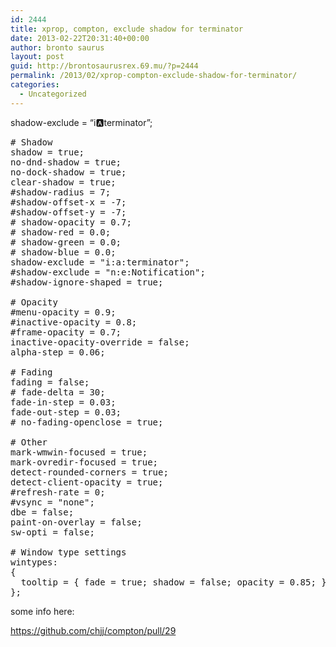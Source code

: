 ```yaml
---
id: 2444
title: xprop, compton, exclude shadow for terminator
date: 2013-02-22T20:31:40+00:00
author: bronto saurus
layout: post
guid: http://brontosaurusrex.69.mu/?p=2444
permalink: /2013/02/xprop-compton-exclude-shadow-for-terminator/
categories:
  - Uncategorized
---
```

shadow-exclude = &#8220;i:a:terminator&#8221;;

<pre># Shadow
shadow = true;
no-dnd-shadow = true;
no-dock-shadow = true;
clear-shadow = true;
#shadow-radius = 7;
#shadow-offset-x = -7;
#shadow-offset-y = -7;
# shadow-opacity = 0.7;
# shadow-red = 0.0;
# shadow-green = 0.0;
# shadow-blue = 0.0;
shadow-exclude = "i:a:terminator";
#shadow-exclude = "n:e:Notification";
#shadow-ignore-shaped = true;

# Opacity
#menu-opacity = 0.9;
#inactive-opacity = 0.8;
#frame-opacity = 0.7;
inactive-opacity-override = false;
alpha-step = 0.06;

# Fading
fading = false;
# fade-delta = 30;
fade-in-step = 0.03;
fade-out-step = 0.03;
# no-fading-openclose = true;

# Other
mark-wmwin-focused = true;
mark-ovredir-focused = true;
detect-rounded-corners = true;
detect-client-opacity = true;
#refresh-rate = 0;
#vsync = "none";
dbe = false;
paint-on-overlay = false;
sw-opti = false;

# Window type settings
wintypes:
{
  tooltip = { fade = true; shadow = false; opacity = 0.85; };
};
</pre>

some info here:
  
<https://github.com/chjj/compton/pull/29>